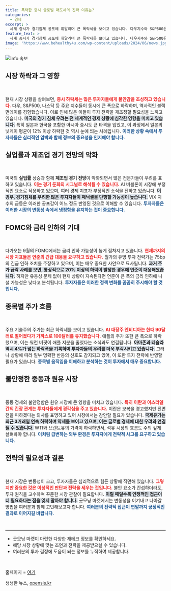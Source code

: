 ```yaml
---
title: 폭락한 증시 글로벌 매도세의 진짜 이유는?
categories:
  - 경제
excerpt: >
  세계 증시가 경기침체 공포에 휘말리며 큰 폭락세를 보이고 있습니다. 다우지수와 S&P500은 2022년 이후 최대 손실을 기록하며, 일본 시장은 12% 넘게 하락했습니다. 불안한 시장 속에서 투자 철학과 마음가짐이 더욱 중요해지는 상황입니다.
feature_text: >
  세계 증시가 경기침체 공포에 휘말리며 큰 폭락세를 보이고 있습니다. 다우지수와 S&P500은 2022년 이후 최대 손실을 기록하며, 일본 시장은 12% 넘게 하락했습니다. 불안한 시장 속에서 투자 철학과 마음가짐이 더욱 중요해지는 상황입니다.
image: 'https://www.behealthy4u.com/wp-content/uploads/2024/06/news.jpg'
---
```


<p><img src="https://www.behealthy4u.com/wp-content/uploads/2024/06/news.jpg" alt="info 속보" /></p>

<h2 data-ke-size="size26">시장 하락과 그 영향</h2>

<p data-ke-size="size16">&nbsp;</p> 

<p>현재 시장 상황을 살펴보면, <b><span style="color: #ee2323;">증시 하락세는 많은 투자자들에게 불안감을 조성하고 있습니다.</span></b> 다우, S&amp;P500, 나스닥 등 주요 지수들이 동시에 큰 폭으로 하락하며, 역사적인 블랙 먼데이를 경험했습니다. 이로 인해 많은 이들이 투자 전략을 재조정할 필요성을 느끼고 있습니다. <b><span style="background-color: #21538527;">미국의 경기 침체 우려는 전 세계적인 경제 상황에 심각한 영향을 미치고 있습니다.</span></b> 특히 일본과 한국을 포함한 아시아 증시도 큰 타격을 입었고, 이 과정에서 일본의 닛케이 평균이 12% 이상 하락한 것 역시 눈에 띄는 사례입니다. <b><span style="color: #1a5490;">이러한 상황 속에서 투자자들은 심리적인 압박과 함께 정보의 중요성을 인지해야 합니다.</span></b> </p>

<h2 data-ke-size="size26">실업률과 제조업 경기 전망의 악화</h2>

<p data-ke-size="size16">&nbsp;</p> 

<p>미국의 <b>실업률</b> 상승과 함께 <b>제조업 경기 전망</b>이 악화되면서 많은 전문가들이 우려를 표하고 있습니다. <b><span style="color: #ee2323;">이는 경기 둔화의 시그널로 해석될 수 있습니다.</span></b> AI 버블론이 시장에 부정적인 요소로 작용하고 있으며, 여러 경제 지표가 부정적인 소식을 전하고 있습니다. <b><span style="background-color: #21538527;">이 경우, 경기침체를 우려한 많은 투자자들이 패닉셀을 단행할 가능성이 높습니다.</span></b> VIX 지수의 급등은 이러한 공포감이 어느 정도 반영된 것으로 이해할 수 있습니다. <b><span style="color: #1a5490;">투자자들은 이러한 시장의 변동성 속에서 냉정함을 유지하는 것이 중요합니다.</span></b> </p>

<h2 data-ke-size="size26">FOMC와 금리 인하의 기대</h2>

<p data-ke-size="size16">&nbsp;</p> 

<p>다가오는 9월의 FOMC에서는 금리 인하 가능성이 높게 점쳐지고 있습니다. <b><span style="color: #ee2323;">현재까지의 시장 지표들은 연준의 긴급 대응을 요구하고 있습니다.</span></b> 월가의 유명 투자 전략가는 75bp의 긴급 인하 조치를 주장하고 있으며, 이는 매우 중요한 사안으로 묘사됩니다. <b><span style="background-color: #21538527;">과거 주가 급락 사례를 보면, 통상적으로 20% 이상의 하락이 발생한 경우에 연준이 대응해왔습니다.</span></b> 하지만 유동성 문제 없이 현재 상황이 지속된다면 연준이 큰 폭의 금리 인하에 나설 가능성은 낮다고 분석됩니다. <b><span style="color: #1a5490;">투자자들은 이러한 정책 변화를 꼼꼼히 주시해야 할 것입니다.</span></b> </p>

<h2 data-ke-size="size26">종목별 주가 흐름</h2>

<p data-ke-size="size16">&nbsp;</p> 

<p>주요 기술주의 주가는 최근 하락세를 보이고 있습니다. <b><span style="color: #ee2323;">AI 대장주 엔비디아는 한때 90달러로 떨어졌다가 가까스로 100달러를 유지했습니다.</span></b> 애플의 주가 또한 큰 폭으로 하락했으며, 이는 워런 버핏이 애플 지분을 줄였다는 소식과도 연결됩니다. <b><span style="background-color: #21538527;">아마존과 테슬라 역시 4%가 넘는 하락폭을 기록하며 투자자들의 우려를 더욱 부각시키고 있습니다.</span></b> 그러나 상황에 따라 일부 명확한 반등의 신호도 감지되고 있어, 이 또한 투자 전략에 반영할 필요가 있습니다. <b><span style="color: #1a5490;">종목별 움직임을 이해하고 분석하는 것이 투자에서 매우 중요합니다.</span></b></p>

<h2 data-ke-size="size26">불안정한 중동과 원유 시장</h2>

<p data-ke-size="size16">&nbsp;</p> 

<p>중동 정세의 불안정함은 원유 시장에 큰 영향을 미치고 있습니다. <b><span style="color: #ee2323;">특히 이란과 이스라엘 간의 긴장 관계는 투자자들에게 경각심을 주고 있습니다.</span></b> 이란은 보복을 경고했지만 전면전을 피하겠다는 의사를 표명하고 있어 시장에서는 감안할 필요가 있습니다. <b><span style="background-color: #21538527;">국제유가는 최근 3거래일 연속 하락하며 약세를 보이고 있으며, 이는 글로벌 경제에 대한 우려와 연결될 수 있습니다.</span></b> WTI와 브렌트유의 가격이 하락하면서, 석유 시장의 흐름도 주의 깊게 살펴봐야 합니다. <b><span style="color: #1a5490;">이처럼 급변하는 외부 환경은 투자자에게 전략적 사고를 요구하고 있습니다.</span></b> </p>

<h2 data-ke-size="size26">전략의 필요성과 결론</h2>

<p data-ke-size="size16">&nbsp;</p> 

<p>현재 시장은 변동성이 크고, 투자자들은 심리적으로 힘든 상황에 직면해 있습니다. <b><span style="color: #ee2323;">그렇지만 중요한 것은 이성적인 판단과 전략을 세우는 것입니다.</span></b> 불안 요소가 간섭하더라도, 투자 원칙을 고수하며 꾸준한 시장 관찰이 필요합니다. <b><span style="background-color: #21538527;">이럴 때일수록 안정적인 접근이 더 필요하다는 점을 잊지 말아야 합니다.</span></b> 굿모닝 마켓에서는 변동성을 이겨내고 나아갈 방법을 여러분과 함께 고민해보고자 합니다. <b><span style="color: #1a5490;">여러분의 전략적 접근이 연말까지 긍정적인 결과로 이어지길 바랍니다.</span></b></p>

<p data-ke-size="size16">&nbsp;</p> 

<hr>

<ul>
    <li>굿모닝 마켓이 마련한 다양한 재테크 정보를 확인하세요.</li>
    <li>해당 시장 상황에 맞는 조언과 전략을 제공받으실 수 있습니다.</li>
    <li>여러분의 투자 결정에 도움이 되는 정보를 누적하여 제공합니다.</li>
</ul>

<p data-ke-size="size16">&nbsp;</p> 

<p>홈페이지 = <a href="https://url.kr/9pghjn">여기</a></p>
생생한 뉴스, <a href="https://opensis.kr" rel="dofollow">opensis.kr</a>


